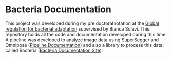 # Bacteria Documentation

This project was developed during my pre doctoral rotation at the [Global regulation for bacterial adaptation](https://sites.google.com/site/biancasclavi/) supervised by Bianca Sclavi. This repository holds all the code and documentation developed during this time. A pipeline was developed to analyze image data using SuperSegger and Omnipose ([Pipeline Documentation](https://github.com/tuliofalmeida/bacteria/tree/main/pipeline)) and also a library to process this data, called Bacteria ([Bacteria Documentation Site](https://bacteria.readthedocs.io/en/latest/index.html)).